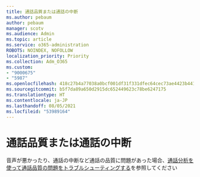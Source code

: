 ```yaml
---
title: 通話品質または通話の中断
ms.author: pebaum
author: pebaum
manager: scotv
ms.audience: Admin
ms.topic: article
ms.service: o365-administration
ROBOTS: NOINDEX, NOFOLLOW
localization_priority: Priority
ms.collection: Adm_O365
ms.custom:
- "9000675"
- "5987"
ms.openlocfilehash: 418c27b4a77038a0bcf001df31f331dfec64cec73ae4423b441c849b63e0bc48
ms.sourcegitcommit: b5f7da89a650d2915dc652449623c78be6247175
ms.translationtype: HT
ms.contentlocale: ja-JP
ms.lasthandoff: 08/05/2021
ms.locfileid: "53989164"
---
```

# <a name="call-quality-or-dropped-calls"></a>通話品質または通話の中断

音声が悪かったり、通話の中断など通話の品質に問題があった場合、[通話分析を使って通話品質の問題をトラブルシューティングする](https://docs.microsoft.com/microsoftteams/use-call-analytics-to-troubleshoot-poor-call-quality#troubleshoot-call-quality-problems-using-call-analytics)を参照してください